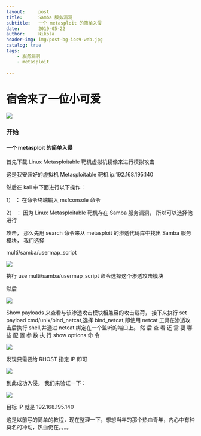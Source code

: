 ```yaml
---
layout:     post
title:      Samba 服务漏洞
subtitle:   一个 metasploit 的简单入侵
date:       2019-05-22
author:     Nikola
header-img: img/post-bg-ios9-web.jpg
catalog: true
tags:
    - 服务漏洞
    - metasploit
    
---
```


# 宿舍来了一位小可爱

![](https://nikolablog-1258612035.cos.ap-shanghai.myqcloud.com/1558706003387.jpg)

### 开始

#### 一个 metasploit 的简单入侵

首先下载 Linux Metasploitable 靶机虚拟机镜像来进行模拟攻击

这是我安装好的虚拟机 Metasploitable 靶机 ip:192.168.195.140

然后在 kali 中下面进行以下操作：

1） ： 在命令终端输入 msfconsole 命令

2） ： 因为 Linux Metasploitable 靶机存在 Samba 服务漏洞， 所以可以选择他进行

攻击， 那么先用 search 命令来从 metasploit 的渗透代码库中找出 Samba 服务模块， 我们选择

multi/samba/usermap_script 

![](https://nikolablog-1258612035.cos.ap-shanghai.myqcloud.com/20190522162406.png)

执行 use multi/samba/usermap_script 命令选择这个渗透攻击模块 

然后 

![](https://nikolablog-1258612035.cos.ap-shanghai.myqcloud.com/20190522162528.png)

Show payloads 来查看与该渗透攻击模块相兼容的攻击载荷， 接下来执行 set payload
cmd/unix/bind_netcat,选择 bind_netcat,即使用 netcat 工具在渗透攻击后执行 shell,并通过
netcat 绑定在一个监听的端口上。
然 后 查 看 还 需 要 哪 些 配 置 参 数 执 行 show options 命 令 

![](https://nikolablog-1258612035.cos.ap-shanghai.myqcloud.com/20190522162620.png)

发现只需要给 RHOST 指定 IP 即可 

![](https://nikolablog-1258612035.cos.ap-shanghai.myqcloud.com/20190522162658.png)

到此成功入侵。
我们来验证一下： 

![](https://nikolablog-1258612035.cos.ap-shanghai.myqcloud.com/20190522162749.png)

目标 IP 就是 192.168.195.140 

这是以前写的简单的教程，现在整理一下，想想当年的那个热血青年，内心中有种莫名的冲动，热血仍在。。。。